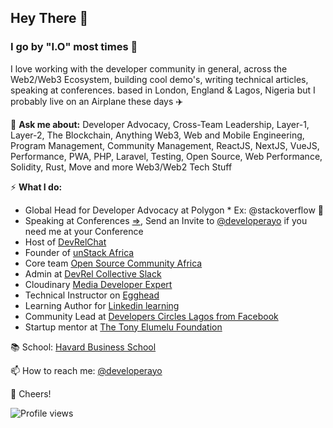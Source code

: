 ## Hey There 👋 
### I go by "I.O" most times 🤖

I love working with the developer community in general, across the Web2/Web3 Ecosystem,  building cool demo's, writing technical articles, speaking at conferences. based in London, England & Lagos, Nigeria but I probably live on an Airplane these days ✈️

💬 **Ask me about:** Developer Advocacy, Cross-Team Leadership, Layer-1, Layer-2, The Blockchain, Anything Web3, Web and Mobile Engineering, Program Management, Community Management, ReactJS, NextJS, VueJS, Performance, PWA, PHP, Laravel, Testing, Open Source, Web Performance, Solidity, Rust, Move and more Web3/Web2 Tech Stuff

⚡️ **What I do:** 
- Global Head for Developer Advocacy at Polygon * Ex: @stackoverflow 🥑
- Speaking at Conferences [=>](http://speaking.shodipoayomide.com/), Send an Invite to [@developerayo](https://twitter.com/developerayo) if you need me at your Conference
- Host of [DevRelChat](devrelchat.dev)
- Founder of [unStack Africa](http://unstack.africa/)
- Core team [Open Source Community Africa](https://oscafrica.org/)
- Admin at [DevRel Collective Slack](https://devrelcollective.fun/)
- Cloudinary [Media Developer Expert](https://cloudinary.com/mde)
- Technical Instructor on [Egghead](https://egghead.io/)
- Learning Author for [Linkedin learning](https://www.linkedin.com/)
- Community Lead at [Developers Circles Lagos from Facebook](https://www.facebook.com/groups/DevCLagos/)
- Startup mentor at [The Tony Elumelu Foundation](https://www.tonyelumelufoundation.org/)

📚 School: [Havard Business School](https://www.hbs.edu/Pages/default.aspx)

📫 How to reach me: [@developerayo](https://twitter.com/developerayo)

🥂 Cheers!

![Profile views](https://gpvc.arturio.dev/developerayo)  
